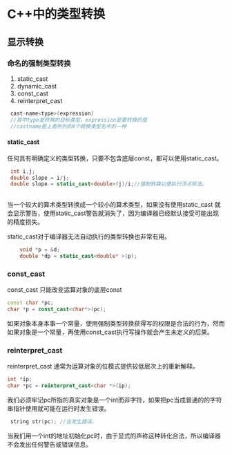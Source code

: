 # C++中的类型转换
## 显示转换
### 命名的强制类型转换
1. static_cast
2. dynamic_cast
3. const_cast
4. reinterpret_cast

```c++
 cast-name<type>(expression)
 //其中type是转换的目标类型，expression是要转换的值
 //castname是上表所列的4个转换类型名中的一种
```
#### static_cast
任何具有明确定义的类型转换，只要不包含底层const，都可以使用static_cast。

```c++
 int i,j;
 double slope = i/j;
 double slope = static_cast<double>(j)/i;//强制转换以便执行浮点除法。
 
```
当一个较大的算术类型转换成一个较小的算术类型，如果没有使用static_cast 就会显示警告，使用static_cast警告就消失了，因为编译器已经默认接受可能出现的精度损失。

static_cast对于编译器无法自动执行的类型转换也非常有用。

```c++
    void *p = &d; 
    double *dp = static_cast<double* >(p);
```

### const_cast
const_cast 只能改变运算对象的底层const

```c++
const char *pc;
char *p = const_cast<char*>(pc);
```
如果对象本身本事一个常量，使用强制类型转换获得写的权限是合法的行为，然而如果对象是一个常量，再使用const_cast执行写操作就会产生未定义的后果。
### reinterpret_cast
reinterpret_cast 通常为运算对象的位模式提供较低层次上的重新解释。

```c++
int *ip;
char *pc = reinterpret_cast<char *>(ip);
```
我们必须牢记pc所指的真实对象是一个int而非字符，如果把pc当成普通的的字符串指针使用就可能在运行时发生错误。

```c++
 string str(pc); //会发生错误。
```
当我们用一个int的地址初始化pc时，由于显式的声称这种转化合法，所以编译器不会发出任何警告或错误信息。

